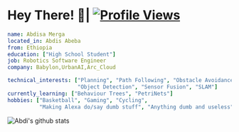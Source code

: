 # Hey There! 👋| [![Profile Views](https://gpvc.arturio.dev/abdimk)](https://github.com/abdimk)

```yaml
name: Abdisa Merga
located_in: Abdis Abeba
from: Ethiopia
education: ["High School Student"]
job: Robotics Software Engineer
company: Babylon,UrbanAI,Arc_Cloud

technical_interests: ["Planning", "Path Following", "Obstacle Avoidance", 
                      "Object Detection", "Sensor Fusion", "SLAM"]
currently_learning: ["Behaviour Trees", "PetriNets"]
hobbies: ["Basketball", "Gaming", "Cycling",
          "Making Alexa do/say dumb stuff", "Anything dumb and useless"]

```

<!--
![Languages](https://github-readme-stats.vercel.app/api/top-langs/?username=abdimk&theme=merko&layout=compact)

-->

![Abdi's github stats](https://github-readme-stats.vercel.app/api?username=abdimk&show_icons=true&theme=radical&include_all_commits=true)

<!--
**abdimk/abdimk** is a ✨ _special_ ✨ repository because its `README.md` (this file) appears on your GitHub profile.

Here are some ideas to get you started:

- 🔭 I’m currently working on ...
- 🌱 I’m currently learning ...
- 👯 I’m looking to collaborate on ...
- 🤔 I’m looking for help with ...
- 💬 Ask me about ...
- 📫 How to reach me: ...
- 😄 Pronouns: ...
- ⚡ Fun fact: ...
--><!--END_SECTION:waka-->

